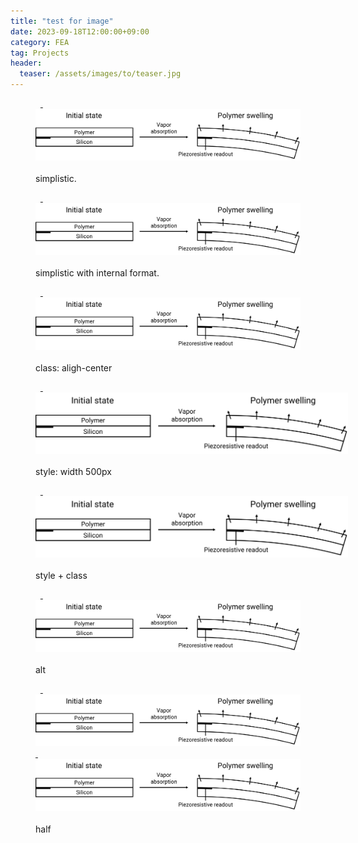 ```yaml
---
title: "test for image"
date: 2023-09-18T12:00:00+09:00
category: FEA
tag: Projects
header:
  teaser: /assets/images/to/teaser.jpg
---
```


<figure>
  <a href="/assets/images/to/cantilever.png">
  <img src="/assets/images/to/cantilever.png"></a>
  <figcaption>simplistic.</figcaption>
</figure>

<figure>
  <a href="/assets/images/to/cantilever.png">
  <img src="/assets/images/to/cantilever.png"></a>
  <figcaption>simplistic with internal format.</figcaption>
</figure>

<figure class="align-center">
  <a href="/assets/images/to/cantilever.png">
  <img src="/assets/images/to/cantilever.png"></a>
  <figcaption>class: aligh-center</figcaption>
</figure>

<figure style="width: 500px">
  <a href="/assets/images/to/cantilever.png">
  <img src="/assets/images/to/cantilever.png"></a>
  <figcaption>style: width 500px</figcaption>
</figure>

<figure style="width: 500px" class="align-center">
  <a href="/assets/images/to/cantilever.png">
  <img src="/assets/images/to/cantilever.png"></a>
  <figcaption>style + class</figcaption>
</figure>

<figure>
  <a href="/assets/images/to/cantilever.png" alt = "cantilever">
  <img src="/assets/images/to/cantilever.png"  alt = "cantilever"></a>
  <figcaption>alt</figcaption>
</figure>

<figure class="half">
  <a href="/assets/images/to/cantilever.png">
  <img src="/assets/images/to/cantilever.png"></a>

  <a href="/assets/images/to/cantilever.png">
  <img src="/assets/images/to/cantilever.png"></a>
  <figcaption>half</figcaption>
</figure>